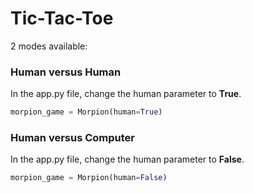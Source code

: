 # Tic-Tac-Toe

2 modes available:

### Human versus Human

In the app.py file, change the human parameter to **True**.

```python
morpion_game = Morpion(human=True)
```

### Human versus Computer

In the app.py file, change the human parameter to **False**.

```python
morpion_game = Morpion(human=False)
```